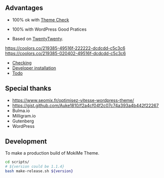 


## Advantages

* 100% ok with [Theme Check](https://wordpress.org/plugins/theme-check/)
* 100% with WordPress Good Pratices



* Based on [TwentyTwenty](https://fr.wordpress.org/themes/twentytwenty/).

https://coolors.co/219385-49516f-222222-dcdcdd-c5c3c6
https://coolors.co/219385-020402-49516f-dcdcdd-c5c3c6

* [Checking](docs/checking.md)
* [Developer installation](docs/development.md)
* [Todo](docs/todo.md)


## Special thanks

* https://www.seomix.fr/optimisez-vitesse-wordpress-theme/
* https://gist.github.com/Auke1810/f2a4cf04f2c07c74a393a4b442f22267
* Bulma.io
* Milligram.io
* Gutenberg
* WordPress


## Development

To make a production build of MokiMe Theme.

```bash
cd scripts/
# ${version could be 1.1.4}
bash make-release.sh ${version}
```